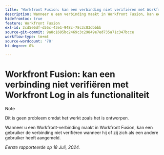 ```yaml
---
title: 'Workfront Fusion: kan een verbinding niet verifiëren met Workfront Log in als functionaliteit'
description: Wanneer u een verbinding maakt in Workfront Fusion, kan een gebruiker de verbinding niet verifiëren wanneer hij of zij zich als een andere gebruiker heeft aangemeld.
hidefromtoc: true
feature: Workfront Fusion
exl-id: 2cd5e6df-d56c-43e1-948c-78c3c83dbbbb
source-git-commit: 9a8c1695bc2469c3c29849e7ed735a71c347bcce
workflow-type: tm+mt
source-wordcount: '78'
ht-degree: 0%

---
```


# Workfront Fusion: kan een verbinding niet verifiëren met Workfront Log in als functionaliteit

>[!NOTE]
>
>Dit is geen probleem omdat het werkt zoals het is ontworpen.

Wanneer u een Workfront-verbinding maakt in Workfront Fusion, kan een gebruiker de verbinding niet verifiëren wanneer hij of zij zich als een andere gebruiker heeft aangemeld.

_Eerste rapporteerde op 18 Juli, 2024._
